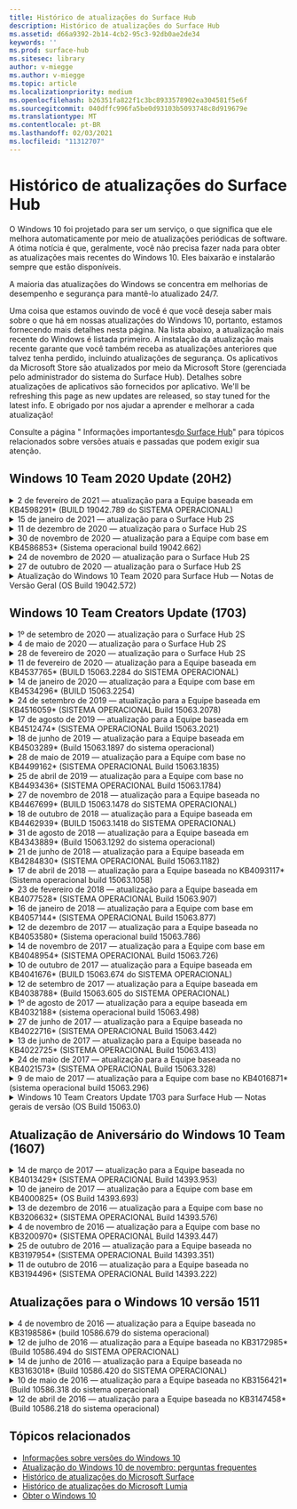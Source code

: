 ```yaml
---
title: Histórico de atualizações do Surface Hub
description: Histórico de atualizações do Surface Hub
ms.assetid: d66a9392-2b14-4cb2-95c3-92db0ae2de34
keywords: ''
ms.prod: surface-hub
ms.sitesec: library
author: v-miegge
ms.author: v-miegge
ms.topic: article
ms.localizationpriority: medium
ms.openlocfilehash: b26351fa822f1c3bc8933578902ea304581f5e6f
ms.sourcegitcommit: 040dffc996fa5be0d93103b5093748c8d919679e
ms.translationtype: MT
ms.contentlocale: pt-BR
ms.lasthandoff: 02/03/2021
ms.locfileid: "11312707"
---
```

# Histórico de atualizações do Surface Hub

O Windows 10 foi projetado para ser um serviço, o que significa que ele melhora automaticamente por meio de atualizações periódicas de software. A ótima notícia é que, geralmente, você não precisa fazer nada para obter as atualizações mais recentes do Windows 10. Eles baixarão e instalarão sempre que estão disponíveis.

A maioria das atualizações do Windows se concentra em melhorias de desempenho e segurança para mantê-lo atualizado 24/7.

Uma coisa que estamos ouvindo de você é que você deseja saber mais sobre o que há em nossas atualizações do Windows 10, portanto, estamos fornecendo mais detalhes nesta página. Na lista abaixo, a atualização mais recente do Windows é listada primeiro. A instalação da atualização mais recente garante que você também receba as atualizações anteriores que talvez tenha perdido, incluindo atualizações de segurança. Os aplicativos da Microsoft Store são atualizados por meio da Microsoft Store (gerenciada pelo administrador do sistema do Surface Hub). Detalhes sobre atualizações de aplicativos são fornecidos por aplicativo.
We'll be refreshing this page as new updates are released, so stay tuned for the latest info. E obrigado por nos ajudar a aprender e melhorar a cada atualização!

Consulte a página " Informações importantes[do Surface Hub](https://support.microsoft.com/products/surface-devices/surface-hub)" para tópicos relacionados sobre versões atuais e passadas que podem exigir sua atenção.

## Windows 10 Team 2020 Update (20H2)

<details>
<summary>2 de fevereiro de 2021 — atualização para a Equipe baseada em KB4598291* (BUILD 19042.789 do SISTEMA OPERACIONAL)</summary>

Essa atualização do Surface Hub inclui melhorias de qualidade e correções de segurança. As principais atualizações do Surface Hub, ainda não descritas no Histórico de Atualizações do [Windows 10,](https://support.microsoft.com/help/4581839/windows-10-update-history)incluem:

* Correção que permite que a sincronização de calendário com o Exchange funcione quando o UPN da Conta de Dispositivo não for igual a seu SMTP.
* Adiciona a capacidade dos administradores de desabilitar o uso da Autenticação Moderna durante a sincronização de calendário com o Exchange.
* Garante que os usuários do Surface Hub não sejam solicitados a inserir credenciais de proxy depois que o recurso "Usar credenciais de conta de dispositivo" tiver sido habilitado.
* Resolve um problema em que as verificações de atualização do Windows Update e da Loja nunca seriam concluídas se um proxy que exigisse autenticação estivesse em uso.
* Melhora a confiabilidade do aplicativo Connect durante cenários de ingestão com fio.

Consulte o guia de [administração do Surface Hub para](https://docs.microsoft.com/surface-hub/) habilbilenciar/desabilitar recursos e serviços do dispositivo. *[KB4598291](https://support.microsoft.com/help/4598291)
</details>

<details>
<summary>15 de janeiro de 2021 — atualização para o Surface Hub 2S</summary>

Essa atualização é específica para o Surface Hub 2S e fornece as atualizações de driver e firmware descritas abaixo:

* Atualização do firmware do Surface SMC - 3.93.139.0
* Atualização UEFI do Surface - 694.3473.768.0
</details>

<details>
<summary>11 de dezembro de 2020 — atualização para o Surface Hub 2S</summary>

Essa atualização é específica para o Surface Hub 2S e fornece as atualizações de driver e firmware descritas abaixo:

* Atualização do firmware do Surface SMC - 3.92.139.0
* Atualização UEFI do Surface - 694.3447.768.0
</details>

<details>
<summary>30 de novembro de 2020 — atualização para a Equipe com base em KB4586853* (Sistema operacional build 19042.662)</summary>

Essa atualização do Surface Hub inclui melhorias de qualidade e correções de segurança. As principais atualizações do Surface Hub, ainda não descritas no Histórico de Atualizações do [Windows 10,](https://support.microsoft.com/help/4581839/windows-10-update-history)incluem:

* Atualize a página Configurações de Privacidade para fornecer opções adicionais.
* Correção que garante que a limpeza da sessão final remova totalmente todos os dados relacionados ao Edge Chromium.
* Resolve um problema em que as reuniões que já tinham sido iniciadas não eram exibidas na tela inicial/inicial.
* Resolve um problema com a recuperação de nuvem para localidades não en-US.
* Skype for Business
  * Melhora o desempenho do áudio direcional.
  * Sons reduzidos de "toque com caneta" ao usar Caneta durante chamadas do Skype for Business.
* Melhora a confiabilidade ao se inscrever no Programa Windows Insider.
* Melhora a confiabilidade do Shell de Equipe do Windows.

Consulte o guia de [administração do Surface Hub para](https://docs.microsoft.com/surface-hub/) habilbilenciar/desabilitar recursos e serviços do dispositivo. *[KB4586853](https://support.microsoft.com/help/4586853)
</details>

<details>
<summary>24 de novembro de 2020 — atualização para o Surface Hub 2S</summary>

Essa atualização é específica para o Surface Hub 2S e fornece as atualizações de driver e firmware descritas abaixo:

* Atualização do firmware do SMC do Surface - 3.91.139.0
  * Melhore a confiabilidade do modo de espera conectado.
* Atualização do Surface Touch Firmware - 3.91.139.0
  * Melhore a resposta de toque em espera conectada.
* Atualização do firmware de áudio USB do Surface - 3.91.139.0
* Atualização do Firmware da Caneta Surface - 3.91.139.0
</details>

<details>
<summary>27 de outubro de 2020 — atualização para o Surface Hub 2S</summary>

Essa atualização é específica para o Surface Hub 2S e fornece as atualizações de driver e firmware descritas abaixo:

* Atualização do firmware do agregador do sistema Surface - 4.14.139.0
* Atualização UEFI do Surface - 694.3386.768.0
</details>

<details>
<summary>Atualização do Windows 10 Team 2020 para Surface Hub — Notas de Versão Geral (OS Build 19042.572)</summary>

Essa atualização do Surface Hub inclui melhorias de qualidade e correções de segurança. As principais atualizações do Surface Hub, ainda não descritas no Histórico de Atualizações do [Windows 10,](https://support.microsoft.com/help/4581839/windows-10-update-history)são notadas na página " Novidades na Atualização do[Windows 10 Team 2020".](https://docs.microsoft.com/surface-hub/surface-hub-2020-update-whats-new)

Confira a página " Instalar o[Windows 10 Team 2020 Update](https://docs.microsoft.com/surface-hub/surface-hub-2020-update)" para obter mais informações sobre a disponibilidade de atualização por região, método de distribuição e tipo de dispositivo.
</details>

## Windows 10 Team Creators Update (1703)

<details>
<summary>1º de setembro de 2020 — atualização para o Surface Hub 2S</summary>

Essa atualização é específica para o Surface Hub 2S e fornece as atualizações de driver e firmware descritas abaixo:

* Atualização do firmware do Surface SMC - 1.177.139.0
  * Melhora os cenários de reparo de campo.
* Atualização do firmware do Surface SSD - 5.14.139.0
  * Melhora a estabilidade do sistema.
* Driver do Surface Serial Hub - 9.40.139.0
  * Melhora a estabilidade do sistema.
</details>

<details>
<summary>4 de maio de 2020 — atualização para o Surface Hub 2S</summary>

Essa atualização é específica para o Surface Hub 2S e fornece as atualizações de driver e firmware descritas abaixo:

* Driver de áudio USB surface - 15.3.6.0
  * Melhora o desempenho do áudio direcional.
* Intel(R) exibe o driver de áudio - 10.27.0.5
  * Aprimora cenários de compartilhamento de tela.
* Driver gráfico Intel(R) - 26.20.100.7263
  * Melhora a estabilidade do sistema.
* Driver do Sistema Surface - 1.7.139.0
  * Melhora a estabilidade do sistema.
* Atualização do firmware do Surface SMC - 1.176.139.0
  * Melhora a estabilidade do sistema.
</details>

<details>
<summary>28 de fevereiro de 2020 — atualização para o Surface Hub 2S</summary>

Essa atualização é específica para o Surface Hub 2S e fornece as atualizações de driver e firmware descritas abaixo:

* Driver de integração do Surface – 13.46.139.0 
  * Melhora os cenários de brilho da exibição.
* Driver intel(R) Management Engine Interface - 1914.12.0.1256
  * Melhora a estabilidade do sistema.
* Atualização do firmware do Surface SMC - 1.161.139.0
  * Melhora o desempenho da bateria da caneta.
* Atualização UEFI do Surface - 694.2938.768.0
  * Melhora a estabilidade do sistema.
</details>

<details>
<summary>11 de fevereiro de 2020 — atualização para a Equipe baseada em KB4537765* (BUILD 15063.2284 do SISTEMA OPERACIONAL)</summary>

Essa atualização do Surface Hub inclui melhorias de qualidade e correções de segurança. As principais atualizações do Surface Hub, ainda não descritas no Histórico de Atualizações do [Windows 10,](https://support.microsoft.com/help/4018124/windows-10-update-history)incluem:

* Resolve um problema em que o Hub 2S não pode ser ouvido bem por outros participantes durante as chamadas do Skype for Business.
* Melhora a confiabilidade para alguns cenários de uso de idioma árabe, hebraico e outros RTL no Surface Hub.

Consulte o guia de [administração do Surface Hub para](https://docs.microsoft.com/surface-hub/) habilbilenciar/desabilitar recursos e serviços do dispositivo.
*[KB4537765](https://support.microsoft.com/help/4537765)
</details>

<details>
<summary>14 de janeiro de 2020 — atualização para a Equipe com base em KB4534296* (BUILD 15063.2254)</summary>

Essa atualização do Surface Hub inclui melhorias de qualidade e correções de segurança. As principais atualizações do Surface Hub, ainda não descritas no Histórico de Atualizações do [Windows 10,](https://support.microsoft.com/help/4018124/windows-10-update-history)incluem:

* Resolve um problema com a coleção de log do Microsoft Surface Hub 2S.

Consulte o guia de [administração do Surface Hub para](https://docs.microsoft.com/surface-hub/) habilbilenciar/desabilitar recursos e serviços do dispositivo.
*[KB4534296](https://support.microsoft.com/help/4534296)
</details>

<details>
<summary>24 de setembro de 2019 — atualização para a Equipe baseada em KB4516059* (SISTEMA OPERACIONAL Build 15063.2078)</summary>

Essa atualização do Surface Hub inclui melhorias de qualidade e correções de segurança. As principais atualizações do Surface Hub, ainda não descritas no Histórico de Atualizações do [Windows 10,](https://support.microsoft.com/help/4018124/windows-10-update-history)incluem:

 * Atualizar para a página configurações de recuperação do Surface Hub 2S para refletir com precisão as opções de recuperação.
 * Atualizar para a tela de boas-vindas do Surface Hub 2S para melhorar a reconhecimento do dispositivo.
 * Resolvido um problema em que o plano de fundo do Shell de Equipe do Windows era exibido incorretamente.
 * Solucionado um problema com a persistência de layout do Menu Iniciar quando configurado usando a política MDM.
 * Correção de um problema no Microsoft Edge que ocorre ao navegar em alguns sites internos.
 * Corrigido um problema no Skype for Business que ocorre ao apresentar no modo de tela inteira.

Consulte o guia de [administração do Surface Hub para](https://docs.microsoft.com/surface-hub/) habilbilenciar/desabilitar recursos e serviços do dispositivo.
*[KB4503289](https://support.microsoft.com/help/4503289)
</details>

<details>
<summary>17 de agosto de 2019 — atualização para a Equipe baseada em KB4512474* (SISTEMA OPERACIONAL Build 15063.2021)</summary>

Essa atualização do Surface Hub inclui melhorias de qualidade e correções de segurança. As principais atualizações do Surface Hub, ainda não descritas no Histórico de Atualizações do [Windows 10,](https://support.microsoft.com/help/4018124/windows-10-update-history)incluem:

 * Garante que o modo de Saída de Vídeo no Hub 2S padrão seja "Duplicado".
 * Melhora a confiabilidade para alguns cenários de uso de idioma árabe no Surface Hub.

Consulte o guia de [administração do Surface Hub para](https://docs.microsoft.com/surface-hub/) habilbilenciar/desabilitar recursos e serviços do dispositivo.
*[KB4503289](https://support.microsoft.com/help/4503289)
 </details>

<details>
<summary>18 de junho de 2019 — atualização para a Equipe baseada em KB4503289* (Build 15063.1897 do sistema operacional)</summary>

Essa atualização do Surface Hub inclui melhorias de qualidade e correções de segurança. As principais atualizações do Surface Hub, ainda não descritas no Histórico de Atualizações do [Windows 10,](https://support.microsoft.com/help/4018124/windows-10-update-history)incluem:

* Resolve um problema que impede que um usuário entre em um dispositivo Microsoft Surface Hub com uma conta do Azure Active Directory. Esse problema ocorre porque uma sessão anterior não terminou com êxito.
* Adiciona suporte para conexões TLS 1.2 a provedores de identidade e Exchange em cenários de configuração de conta de dispositivo.
* Correções para melhorar a confiabilidade do Aplicativo de Diagnóstico de Hardware no Hub 2S. 
* Correção para melhorar a consistência da experiência de configuração da primeira vez no Hub 2S. 

Consulte o guia de [administração do Surface Hub para](https://docs.microsoft.com/surface-hub/) habilbilenciar/desabilitar recursos e serviços do dispositivo.
*[KB4503289](https://support.microsoft.com/help/4503289)
</details>

<details>
<summary>28 de maio de 2019 — atualização para a Equipe com base no KB4499162* (SISTEMA OPERACIONAL Build 15063.1835)</summary>

Essa atualização do Surface Hub inclui melhorias de qualidade e correções de segurança. As principais atualizações do Surface Hub, ainda não descritas no Histórico de Atualizações do [Windows 10,](https://support.microsoft.com/help/4018124/windows-10-update-history)incluem:

* Garante que os usuários do Surface Hub não sejam solicitados a inserir credenciais de proxy depois que o recurso "Usar credenciais de conta de dispositivo" tiver sido habilitado.
* Resolve um problema em que as conexões do Skype falham periodicamente porque o áudio/vídeo não está usando o proxy correto.
* Adiciona suporte para TLS 1.2 no Skype for Business.
* Resolve uma falha de conexão SIP no cliente Skype quando o servidor Skype tem o TLS 1.0 ou TLS 1.1 desabilitado.

Consulte o guia de [administração do Surface Hub para](https://docs.microsoft.com/surface-hub/) habilbilenciar/desabilitar recursos e serviços do dispositivo.
*[KB4499162](https://support.microsoft.com/help/4499162)
</details>

<details>
<summary>25 de abril de 2019 — atualização para a Equipe com base no KB4493436* (SISTEMA OPERACIONAL Build 15063.1784)</summary>

Essa atualização do Surface Hub inclui melhorias de qualidade e correções de segurança. As principais atualizações do Surface Hub, ainda não descritas no Histórico de Atualizações do [Windows 10,](https://support.microsoft.com/help/4018124/windows-10-update-history)incluem:

* Resolve o problema de sincronização de áudio e vídeo com alguns dispositivos USB que estão conectados ao Surface Hub.

Consulte o guia de [administração do Surface Hub para](https://docs.microsoft.com/surface-hub/) habilbilenciar/desabilitar recursos e serviços do dispositivo.
*[KB4493436](https://support.microsoft.com/help/4493436)
</details>

<details>
<summary>27 de novembro de 2018 — atualização para a Equipe baseada no KB4467699* (BUILD 15063.1478 do SISTEMA OPERACIONAL)</summary>

Essa atualização do Surface Hub inclui melhorias de qualidade e correções de segurança. As principais atualizações do Surface Hub, ainda não descritas no Histórico de Atualizações do [Windows 10,](https://support.microsoft.com/help/4018124/windows-10-update-history)incluem:

* Resolve um problema que impede que alguns usuários Signing-In "Minhas Reuniões e Arquivos".

Consulte o guia de [administração do Surface Hub para](https://docs.microsoft.com/surface-hub/) habilbilenciar/desabilitar recursos e serviços do dispositivo.
*[KBKB4467699](https://support.microsoft.com/help/KB4467699)
</details>

<details>
<summary>18 de outubro de 2018 — atualização para a Equipe baseada em KB4462939* (BUILD 15063.1418 do SISTEMA OPERACIONAL)</summary>

Essa atualização do Surface Hub inclui melhorias de qualidade e correções de segurança. As principais atualizações do Surface Hub, ainda não descritas no Histórico de Atualizações do [Windows 10,](https://support.microsoft.com/help/4018124/windows-10-update-history)incluem:

* Correções do Skype for Business: 
  * Resolve o problema de conexão do Skype for Business ao retomar do sleep
  * Resolve o problema de conexão de rede do Skype for Business quando o dispositivo está conectado à Internet
  * Resolve falha do Skype for Business ao pesquisar usuários no diretório
* Resolve o problema em que o Hub relata erroneamente "Nenhuma conexão com a Internet" em ambientes de proxy empresarial.
* Implementou um recurso que permite que os clientes o op-in para uma nova experiência de quadro de branco.

Consulte o guia de [administração do Surface Hub para](https://docs.microsoft.com/surface-hub/) habilbilenciar/desabilitar recursos e serviços do dispositivo.
*[KB4462939](https://support.microsoft.com/help/4462939)
</details>

<details>
<summary>31 de agosto de 2018 — atualização para a Equipe baseada em KB4343889* (Build 15063.1292 do sistema operacional)</summary>

Essa atualização do Surface Hub inclui melhorias de qualidade e correções de segurança. As principais atualizações do Surface Hub, ainda não descritas no Histórico de Atualizações do [Windows 10,](https://support.microsoft.com/help/4018124/windows-10-update-history)incluem:

* Adiciona suporte para o Microsoft Teams
* Resolve o problema de gerenciamento de tarefas com o registro do Intune
* Permite que os administradores desabilitem os serviços de Mensagens Instantâneas e Email para o Hub
* Correções adicionais de bugs e melhorias de confiabilidade para o aplicativo Do Skype for Business do Surface Hub

Consulte o guia de [administração do Surface Hub para](https://docs.microsoft.com/surface-hub/) habilbilenciar/desabilitar recursos e serviços do dispositivo.
*[KB4343889](https://support.microsoft.com/help/4343889)
</details>

<details>
<summary>21 de junho de 2018 — atualização para a Equipe baseada em KB4284830* (SISTEMA OPERACIONAL Build 15063.1182)</summary>

Essa atualização do Surface Hub inclui melhorias de qualidade e correções de segurança. As principais atualizações do Surface Hub, ainda não descritas no Histórico de Atualizações do [Windows 10,](https://support.microsoft.com/help/4018124/windows-10-update-history)incluem:

* Alteração de telemetria no suporte aos requisitos de RGPD na EMEA

Consulte o guia de [administração do Surface Hub para](https://docs.microsoft.com/surface-hub/) habilbilenciar/desabilitar recursos e serviços do dispositivo.
*[KB4284830](https://support.microsoft.com/help/KB4284830)
</details>

<details>
<summary>17 de abril de 2018 — atualização para a Equipe baseada no KB4093117* (Sistema operacional build 15063.1058)</summary>

Essa atualização do Surface Hub inclui melhorias de qualidade e correções de segurança. As principais atualizações do Surface Hub, ainda não descritas no Histórico de Atualizações do [Windows 10,](https://support.microsoft.com/help/4018124/windows-10-update-history)incluem:

* Resolve um problema de projeção com fio
* Habilita a atualização em massa para determinadas políticas MDM (Gerenciamento de Dispositivo Móvel)
* Resolve o problema de discagem telefônica com chamadas internacionais
* Resolve o problema de resolução de imagem quando dois Surface Hubs in unem na mesma reunião
* Resolve o erro de tratamento de certificado do OMS (Operations Management Suite)
* Resolve um problema de segurança ao limpar no final de uma sessão
* Resolve o problema do Miracast, quando o Surface Hub é especificado para os canais 149 a 165
  * Os canais 149 a 165 continuarão a ser inutilizáveis na Europa, no Japão ou em Israel devido a regulamentações governamentais regionais

Consulte o guia de [administração do Surface Hub para](https://docs.microsoft.com/surface-hub/) habilbilenciar/desabilitar recursos e serviços do dispositivo.
*[KB4093117](https://support.microsoft.com/help/4093117)
</details>

<details>
<summary>23 de fevereiro de 2018 — atualização para a Equipe baseada em KB4077528* (SISTEMA OPERACIONAL Build 15063.907)</summary>

Essa atualização do Surface Hub inclui melhorias de qualidade e correções de segurança. As principais atualizações do Surface Hub, ainda não descritas no Histórico de Atualizações do [Windows 10,](https://support.microsoft.com/help/4018124/windows-10-update-history)incluem:

* Resolvido um problema em que as configurações do MDM não estavam sendo aplicadas corretamente
* Processo de limpeza aprimorado

Consulte o guia de [administração do Surface Hub para](https://docs.microsoft.com/surface-hub/) habilbilenciar/desabilitar recursos e serviços do dispositivo.
*[KB4077528](https://support.microsoft.com/help/4077528)
</details>

<details>
<summary>16 de janeiro de 2018 — atualização para a Equipe com base em KB4057144* (SISTEMA OPERACIONAL Build 15063.877)</summary>

Essa atualização do Surface Hub inclui melhorias de qualidade e correções de segurança. As principais atualizações do Surface Hub, ainda não descritas no Histórico de Atualizações do [Windows 10,](https://support.microsoft.com/help/4018124/windows-10-update-history)incluem:

* Adiciona a capacidade de gerenciar o layout do menu Iniciar via MDM
* Correção de bugs do MDM na configuração de rotação de senha

Consulte o guia de [administração do Surface Hub para](https://docs.microsoft.com/surface-hub/) habilbilenciar/desabilitar recursos e serviços do dispositivo.
*[KB4057144](https://support.microsoft.com/help/4057144)
</details>

<details>
<summary>12 de dezembro de 2017 — atualização para a Equipe baseada no KB4053580* (Sistema operacional build 15063.786)</summary>

Essa atualização do Surface Hub inclui melhorias de qualidade e correções de segurança. As principais atualizações do Surface Hub, ainda não descritas no Histórico de Atualizações do [Windows 10,](https://support.microsoft.com/help/4018124/windows-10-update-history)incluem:

* Resolve flashes de vídeo da câmera (destruir ou piscar) durante chamadas do Skype for Business
* Resolve o problema de ID de SSD da Central de Notificações

Consulte o guia de [administração do Surface Hub para](https://docs.microsoft.com/surface-hub/) habilbilenciar/desabilitar recursos e serviços do dispositivo.
*[KB4053580](https://support.microsoft.com/help/4053580)
</details>

<details>
<summary>14 de novembro de 2017 — atualização para a Equipe com base em KB4048954* (SISTEMA OPERACIONAL Build 15063.726)</summary>

Essa atualização do Surface Hub inclui melhorias de qualidade e correções de segurança. As principais atualizações do Surface Hub, ainda não descritas no Histórico de Atualizações do [Windows 10,](https://support.microsoft.com/help/4018124/windows-10-update-history)incluem:

* Atualização de recursos que permite aos clientes habilitar a autenticação de rede com fio 802.1x usando a política MDM.
* Uma atualização de recurso que permite que os usuários selecionem dinamicamente um aplicativo de sua escolha ao abrir um arquivo.
* Correção que garante que a limpeza da Sessão Final remova completamente todas as conexões entre a conta do usuário e o dispositivo.
* Correção de desempenho que melhora o tempo de limpeza, bem como o tempo de conexão do Miracast.
* Introduz a utilização de Autenticação Fácil durante reuniões ad-hock.
* Correção que garante que os componentes de serviço usem o mesmo proxy configurado no dispositivo.
* Reduz e segura de forma mais detalhada a telemetria transmitida pelo dispositivo, reduzindo a utilização da largura de banda.
* Habilita um recurso permitindo que os usuários forneçam comentários à Microsoft após a conclusão de uma reunião.

Consulte o guia de [administração do Surface Hub para](https://docs.microsoft.com/surface-hub/) habilbilenciar/desabilitar recursos e serviços do dispositivo.
*[KB4048954](https://support.microsoft.com/help/4048954)
</details>

<details>
<summary>10 de outubro de 2017 — atualização para a Equipe baseada em KB4041676* (BUILD 15063.674 do SISTEMA OPERACIONAL)</summary>

Essa atualização do Surface Hub inclui melhorias de qualidade e correções de segurança. As principais atualizações do Surface Hub, ainda não descritas no Histórico de Atualizações do [Windows 10,](https://support.microsoft.com/help/4018124/windows-10-update-history)incluem:

* Skype for Business
  * Resolve o problema que exigia uma reinicialização do dispositivo ao retomar do sleep.
  * Corrige o problema em que os contatos externos não resolveram por meio da conta do Hub do Skype Online.
* PowerPoint
  * Corrige o problema em que algumas apresentações do PowerPoint não projetam no Hub.
* Geral
  * Correção para resolver o problema em que a porta USB não pôde ser desabilitada pelo Administrador do Sistema.

*[KB4041676](https://support.microsoft.com/help/4041676)
</details>

<details>
<summary>12 de setembro de 2017 — atualização para a Equipe baseada em KB4038788* (Build 15063.605 do SISTEMA OPERACIONAL) </summary>

Essa atualização do Surface Hub inclui melhorias de qualidade e correções de segurança. As principais atualizações do Surface Hub, ainda não descritas no Histórico de Atualizações do [Windows 10,](https://support.microsoft.com/help/4018124/windows-10-update-history)incluem:

* Segurança
  * Resolve o problema com o Bitlocker quando o dispositivo reaimente do sleep.
* Geral
  * Reduz a frequência/quantidade de telemetria de saúde do dispositivo, melhorando o desempenho do sistema.
  * Corrige um problema que impedia o dispositivo de coletar logs do sistema.

*[KB4038788](https://support.microsoft.com/help/4038788)
</details>

<details>
<summary>1º de agosto de 2017 — atualização para a equipe baseada em KB4032188* (sistema operacional build 15063.498)</summary>

* Skype for Business 
  * Resolve o problema do Skype for Business Sign-In, que exigia a reinicialização do sistema ou a reinicialização do sistema.
  * Resolve o horário da reunião do Skype for Business que está sendo exibido incorretamente.
  * Correções para melhorar a confiabilidade do Skype for Business do Surface Hub.

*[KB4032188](https://support.microsoft.com/help/4032188)
</details>

<details>
<summary>27 de junho de 2017 — atualização para a Equipe baseada no KB4022716* (SISTEMA OPERACIONAL Build 15063.442)</summary>

Essa atualização do Surface Hub inclui melhorias de qualidade e correções de segurança. As principais atualizações do Surface Hub, ainda não descritas no Histórico de Atualizações do [Windows 10,](https://support.microsoft.com/help/4018124/windows-10-update-history)incluem:

* Resolver falhas de driver NVIDIA que podem exigir que o Surface Hub com 84" em 84" se a energia seja baixa, exigindo uma reinicialização manual.
* Resolvido um problema em que alguns aplicativos falham ao iniciar em um Surface Hub de 84".

*[KB4022716](https://support.microsoft.com/help/4022716)
</details>

<details>
<summary>13 de junho de 2017 — atualização para a Equipe baseada no KB4022725* (SISTEMA OPERACIONAL Build 15063.413)</summary>

Essa atualização do Surface Hub inclui melhorias de qualidade e correções de segurança. As principais atualizações do Surface Hub, ainda não descritas no Histórico de Atualizações do [Windows 10,](https://support.microsoft.com/help/4018124/windows-10-update-history)incluem:

* Geral
  * Problemas resolvidos de soltar caneta com canetas
  * Resolvido o problema que causava um tempo estendido para a reunião de "limpeza"

*[KB4022725](https://support.microsoft.com/help/4022725)
</details>

<details>
<summary>24 de maio de 2017 — atualização para a Equipe baseada no KB4021573* (SISTEMA OPERACIONAL Build 15063.328)</summary>

Essa atualização do Surface Hub inclui melhorias de qualidade e correções de segurança. As principais atualizações do Surface Hub, ainda não descritas no Histórico de Atualizações do [Windows 10,](https://support.microsoft.com/help/4018124/windows-10-update-history)incluem:

* Geral
  * Resolvido o problema com a retenção de configuração de proxy durante o problema de atualização

*[KB4021573](https://support.microsoft.com/help/4021573)
</details>

<details>
<summary>9 de maio de 2017 — atualização para a Equipe com base no KB4016871* (sistema operacional build 15063.296)</summary>

Essa atualização do Surface Hub inclui melhorias de qualidade e correções de segurança. As principais atualizações do Surface Hub, ainda não descritas no Histórico de Atualizações do [Windows 10,](https://support.microsoft.com/help/4018124/windows-10-update-history)incluem:

* Geral
  * Resolvido o problema do ciclo de sleep/wake
  * Resolvidos vários problemas de redefinição e recuperação
  * Resolvido o problema da guia Histórico de Atualizações
  * Resolvido o problema de lançamento do serviço Miracast
* Aplicativos
  * Erro de atualização do pacote do aplicativo fixo

*[KB4016871](https://support.microsoft.com/help/4016871)
</details>

<details>
<summary>Windows 10 Team Creators Update 1703 para Surface Hub — Notas gerais de versão (OS Build 15063.0)</summary>

Essa atualização do Surface Hub inclui melhorias de qualidade e correções de segurança. As principais atualizações do Surface Hub, ainda não descritas no Histórico de Atualizações do [Windows 10,](https://support.microsoft.com/help/4018124/windows-10-update-history)incluem:

* Evolução da experiência de tela grande 
  * Carrossel de reunião aprimorado em Boas-vindas e Iniciar
  * Ingressar em reuniões e encerrar a sessão diretamente do menu Iniciar
  * Os aplicativos podem utilizar mais da tela durante uma sessão
  * Controles simplificados do Skype
  * Mecanismos aprimorados para fornecer comentários
* Acessar Meu Conteúdo Pessoal*
  * Personal single sign-on from Welcome or Start
  * Ingressar em reuniões e encerrar a sessão diretamente do menu Iniciar
  * Acessar arquivos pessoais por meio do OneDrive for Business diretamente de Iniciar
  * Login pré-preenchido do participante
  * Fluxos de autenticação simplificados com o aplicativo "Authenticator"**
* Capacidade de & implantação 
  * Experiência OOBE simplificada por meio do provisionamento em massa
  * Serviço de recuperação de dispositivo baseado em nuvem
  * Suporte a certificados de cliente corporativos
  * Suporte aprimorado a credenciais de proxy
  * Adicionado e /aprimorado o suporte à configuração de QoS (Qualidade de Serviço) do Skype
  * Foi adicionada a capacidade de definir o volume padrão do dispositivo em Configurações
  * Suporte aprimorado de MDM para configurações [do](https://docs.microsoft.com/surface-hub/remote-surface-hub-management) Surface Hub
* Segurança aprimorada 
  * Foi adicionada a capacidade de restringir unidades USB somente ao BitLocker
  * Capacidade adicionada para desabilitar portas USB via MDM
  * Foi adicionada a capacidade de desabilitar a funcionalidade "Retomar sessão" no tempo final
  * Adição de suporte a 802.1x com fio
* Áudio e projeção
  * Aprimoramentos do Dolby Audio "Human Speaker"
  * Sons reduzidos de "toque com caneta" ao usar Caneta durante chamadas do Skype for Business
  * Suporte adicionado para conexões de infraestrutura miracast
* Correções de confiabilidade e desempenho
  * Resolvidos vários problemas de redefinição e recuperação
  * Problema resolvido de autenticação do Exchange do Surface Hub ao utilizar certificados de cliente
  * Melhoria na Wi-Fi de rede e estabilidade de credenciais
  * Corrigimos problemas de transmissão de áudio e sincronização do Miracast durante a reprodução de vídeo
  * Configuração incluída para desabilitar o comportamento de conexão automática

*O recurso de entrada única requer o uso do Office365 e do OneDrive for Business **Consulte o Guia do Administrador para requisitos de serviço

</details>

## Atualização de Aniversário do Windows 10 Team (1607)

<details>
<summary>14 de março de 2017 — atualização para a Equipe baseada no KB4013429* (SISTEMA OPERACIONAL Build 14393.953)</summary>

Essa atualização do Surface Hub inclui melhorias de qualidade e correções de segurança. As principais atualizações do Surface Hub, ainda não descritas no Histórico de Atualizações do [Windows 10,](https://support.microsoft.com/help/4018124/windows-10-update-history)incluem:

* Geral
  * Correção de segurança do Explorador de Arquivos para impedir a navegação para locais de arquivos restritos
* Skype for Business
  * Correção para resolver a latência durante o compartilhamento de tela baseado na Área de Trabalho Remota

*[KB4013429](https://support.microsoft.com/help/4013429)
</details>

<details>
<summary>10 de janeiro de 2017 — atualização para a Equipe com base em KB4000825* (OS Build 14393.693)</summary>

Essa atualização do Surface Hub inclui melhorias de qualidade e correções de segurança. As principais atualizações do Surface Hub, ainda não descritas no Histórico de Atualizações do [Windows 10,](https://support.microsoft.com/help/4018124/windows-10-update-history)incluem:

* Seleção habilitada de layouts de teclado 106/109 para uso com teclados físicos japoneses

*[KB4000825](https://support.microsoft.com/help/4000825)
</details>

<details>
<summary>13 de dezembro de 2016 — atualização para a Equipe com base no KB3206632* (SISTEMA OPERACIONAL Build 14393.576)</summary>

Essa atualização do Surface Hub inclui melhorias de qualidade e correções de segurança. As principais atualizações do Surface Hub, ainda não descritas no Histórico de Atualizações do [Windows 10,](https://support.microsoft.com/help/4018124/windows-10-update-history)incluem:

* Resolve problemas de distorção de áudio de conexão com fio

*[KB3206632](https://support.microsoft.com/help/3206632)
</details>

<details>
<summary>4 de novembro de 2016 — atualização para a Equipe com base no KB3200970* (SISTEMA OPERACIONAL Build 14393.447)</summary>

Essa atualização para a Atualização de Aniversário do Windows 10 Team (versão 1607) para o Surface Hub inclui melhorias de qualidade e correções de segurança. As principais atualizações do Surface Hub, ainda não descritas no Histórico de Atualizações do [Windows 10,](https://support.microsoft.com/help/4018124/windows-10-update-history)incluem:

* Correções de bugs do Skype for Business para melhorar a confiabilidade

*[KB3200970](https://support.microsoft.com/help/3200970)
</details>

<details>
<summary>25 de outubro de 2016 — atualização para a Equipe baseada no KB3197954* (SISTEMA OPERACIONAL Build 14393.351)</summary>

Essa atualização do Surface Hub inclui melhorias de qualidade e correções de segurança. As principais atualizações do Surface Hub, ainda não descritas no Histórico de Atualizações do [Windows 10,](https://support.microsoft.com/help/4018124/windows-10-update-history)incluem:

* Habilitando o novo recurso de diminuição no sistema operacional e no Bios para reduzir o consumo de energia do Surface Hub e melhorar sua confiabilidade a longo prazo
* Geral
  * Resolve cenários em que o teclado virtual às vezes não aparece
  * Resolve a mudança de aplicativo do quadro de horários que ocasionalmente ocorre ao abrir uma reunião agendada
  * Resolve um problema que impedia os administradores de alterar a senha do administrador local, após a redefinição do dispositivo
  * Alteração do BIOS resolvendo problemas com o controle da barra de status durante a redefinição do dispositivo
  * Atualização UEFI para resolver problemas de energia

*[KB3197954](https://support.microsoft.com/help/3197954)
</details>

<details>
<summary>11 de outubro de 2016 — atualização para a Equipe baseada no KB3194496* (SISTEMA OPERACIONAL Build 14393.222)</summary>

Esta atualização traz a Atualização de Aniversário do Windows 10 Team para o Surface Hub e inclui melhorias de qualidade e correções de segurança. (Seu dispositivo estará executando o Windows 10 versão 1607 depois de instalado.) As principais atualizações do Surface Hub, ainda não descritas no Histórico de Atualizações do [Windows 10,](https://support.microsoft.com/help/4018124/windows-10-update-history)incluem:

* Skype for Business
  * Melhorias de desempenho ao ingressar em reuniões, incluindo problemas ao ingressar em uma reunião usando contas federadas
  * Suporte a VBSS (Compartilhamento de Tela Baseado em Vídeo) agora disponível no Skype for Business para Surface Hub
  * Desconexão resolvida após 5 minutos de problema de tempo ocioso
  * Falha de compartilhamento de tela resolvido do Hub para Hub do Skype
  * Melhorias no vídeo do Skype, incluindo:
    * Perda de vídeo durante reunião com vários apresentadores de vídeo
    * Corte de vídeo durante chamadas
    * Vídeo de chamada de saída não exibido para outros participantes
  * Resolvido o problema com o erro de login do UPN
  * Resolvido o problema com o teclado de discagem durante o uso de chamadas sip (Session Initiation Protocol)
* Quadro de Comunicações
  * O usuário agora pode salvar e chamar o recall de sessões do quadro de comunicação usando o serviço online do OneDrive (via funcionalidade de compartilhamento)
  * Quadro de whiteboard de lançamento aprimorado ao remover a caneta do dock
* Aplicativos
  * Aplicativo Do OneDrive pré-instalado, para acessar seus arquivos pessoais e de trabalho
  * Aplicativo Fotos pré-instalado, para exibir fotos e vídeos
  * Aplicativo PowerBI pré-instalado para exibir painéis
  * Os aplicativos do Office – Word, Excel, PowerPoint – são todos habilitados para tinta
  * O Edge no Surface Hub agora dá suporte a sites baseados em Flash
* Geral
  * Seleção de Dispositivo de Áudio Habilitado (para Surface Hubs conectados usando dispositivos de áudio externos)
  * Suporte habilitado para HDCP no conector de saída DisplayPort
  * Alterações na interface do usuário do sistema para configurações de otimização de usabilidade (consulte Os Guias de Administração e [usuário](https://www.microsoft.com/surface/support/surface-hub) para obter detalhes adicionais)
  * Correções de bugs e otimizações de desempenho para acelerar o fluxo de login do Azure Active Directory
  * Tempo significativamente aprimorado necessário para redefinir e restaurar o Surface Hub
  * A interface do usuário do Windows Defender foi adicionada dentro das configurações
  * Toque da experiência do trabalho aprimorado para iniciar
  * Suporte habilitado para projeção sem fio superior a 1080p via Miracast, em dispositivos compatíveis
  * Resolvidos os estados de notificação falsa "Não há conexão com a Internet" e "Os compromissos podem estar des date" desde o início
  * Confiabilidade aprimorada do teclado virtual
  * Suporte adicional para a criação de pacotes de provisionamento do Surface Hub usando o Designer de Configuração do Windows & (ICD) e uma solução de monitoramento do Surface Hub aprimorada no Operations Management Suite (OMS)

*[KB3194496](https://support.microsoft.com/help/3194496)
</details>

## Atualizações para o Windows 10 versão 1511

<details>
<summary>4 de novembro de 2016 — atualização para a Equipe baseada no KB3198586* (build 10586.679 do sistema operacional)</summary>

Essa atualização para o Windows 10 Team (versão 1511) para o Surface Hub inclui melhorias de qualidade e correções de segurança descritas no Histórico de Atualizações do [Windows 10.](https://support.microsoft.com/help/4018124/windows-10-update-history) Não há itens específicos do Surface Hub nesta atualização.

*[KB3198586](https://support.microsoft.com/help/3198586)
</details>

<details>
<summary>12 de julho de 2016 — atualização para a Equipe baseada no KB3172985* (Build 10586.494 do SISTEMA OPERACIONAL)</summary>

Essa atualização inclui melhorias de qualidade e correções de segurança. Nenhum novo recursos do sistema operacional está sendo introduzido nesta atualização. As principais alterações específicas do Surface Hub (aquelas que ainda não estão incluídas no Histórico de Atualizações do [Windows 10),](https://support.microsoft.com/help/4018124/windows-10-update-history)incluem:

* Corrigido um problema que causava falhas no sistema Windows
* Corrigido um problema que causava falhas repetidas no Edge
* Corrigido o problema que causava falhas no serviço de pré-desligamento
* Corrigido um problema em que alguns dados de aplicativo não eram removidos corretamente após uma sessão
* Atualizado o driver NFC do Broadcom para melhorar o desempenho da NFC
* Driver de Wi-Fi de Miracast atualizado para melhorar o desempenho do Miracast
* Driver Nvidia atualizado para corrigir um bug de exibição no qual dispositivos Surface Hub de 84 polegadas mostram conteúdo esmaecida ou difusa
* Vários problemas do Skype for Business foram corrigidos, incluindo: 
  * Problema que fez o Skype for Business se desconectar durante as reuniões
  * Problema em que os usuários não conseguiam ingressar em reuniões quando o organizador da reunião estava em uma configuração federada
  * Habilitando o compartilhamento de aplicativos do Skype for Business
  * Problema que causou falhas no aplicativo Skype
* Adicionado um prompt em "Configurações" para informar aos usuários que o sistema operacional pode ficar corrompido se a redefinição do dispositivo for interrompida antes da conclusão

*[KB3172985](https://support.microsoft.com/help/3172985)
</details>

<details>
<summary>14 de junho de 2016 — atualização para a Equipe baseada no KB3163018* (Build 10586.420 do SISTEMA OPERACIONAL)</summary>

Essa atualização do Surface Hub inclui melhorias de qualidade e correções de segurança. Nenhum novo recursos do sistema operacional está sendo introduzido nesta atualização. As principais atualizações do Surface Hub, ainda não descritas no Histórico de Atualizações do [Windows 10,](https://support.microsoft.com/help/4018124/windows-10-update-history)incluem:

* Versão restrita. Consulte 12 de julho de 2016 — [KB3172985](https://support.microsoft.com/en-us/help/3172985) (sistema operacional build 10586.494) para obter detalhes específicos do pacote do Surface Hub

*[KB3163018](https://support.microsoft.com/help/3163018)
</details>

<details>
<summary>10 de maio de 2016 — atualização para a Equipe baseada no KB3156421* (Build 10586.318 do sistema operacional)</summary>

Essa atualização do Surface Hub inclui melhorias de qualidade e correções de segurança. Nenhum novo recursos do sistema operacional está sendo introduzido nesta atualização. As principais atualizações do Surface Hub, ainda não descritas no Histórico de Atualizações do [Windows 10,](https://support.microsoft.com/help/4018124/windows-10-update-history)incluem:

* Corrigido um problema que impedia a instalação de determinados aplicativos da Loja (OneDrive)
* Corrigido um problema que fez com que a entrada por toque parasse de responder em aplicativos

*[KB3156421](https://support.microsoft.com/help/3156421)
</details>

<details>
<summary>12 de abril de 2016 — atualização para a Equipe baseada no KB3147458* (Build 10586.218 do sistema operacional)</summary>

Essa atualização do Surface Hub inclui melhorias de qualidade e correções de segurança. Nenhum novo recursos do sistema operacional está sendo introduzido nesta atualização. As principais atualizações do Surface Hub, ainda não descritas no Histórico de Atualizações do [Windows 10,](https://support.microsoft.com/help/4018124/windows-10-update-history)incluem:

* Corrigido um problema em que o nível de volume não era redefinido corretamente entre sessões

*[KB3147458](https://support.microsoft.com/help/3147458)
</details>

## Tópicos relacionados

* [Informações sobre versões do Windows 10](https://go.microsoft.com/fwlink/p/?LinkId=724328)
* [Atualização do Windows 10 de novembro: perguntas frequentes](https://windows.microsoft.com/windows-10/windows-update-faq)
* [Histórico de atualizações do Microsoft Surface](https://go.microsoft.com/fwlink/p/?LinkId=724327)
* [Histórico de atualizações do Microsoft Lumia](https://go.microsoft.com/fwlink/p/?LinkId=785968)
* [Obter o Windows 10](https://go.microsoft.com/fwlink/p/?LinkId=616447)
